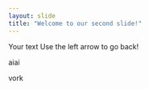 ```yaml
---
layout: slide
title: "Welcome to our second slide!"
---
```

Your text
Use the left arrow to go back!

aiai

vork
